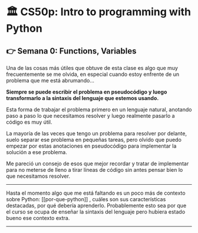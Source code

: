 
# 🏛️ CS50p: Intro to programming with Python

## 👉️ Semana 0: Functions, Variables

Una de las cosas más útiles que obtuve de esta clase es algo que muy frecuentemente se me olvida, en especial cuando estoy enfrente de un problema que me está abrumando...   

**Siempre se puede escribir el problema en pseudocódigo y luego transformarlo a la sintaxis del lenguaje que estemos usando.**  

Esta forma de trabajar el problema primero en un lenguaje natural, anotando paso a paso lo que necesitamos resolver y luego realmente pasarlo a código es muy útil.   

La mayoría de las veces que tengo un problema para resolver por delante, suelo separar ese problema en pequeñas tareas, pero olvido que puedo empezar por estas anotaciones en pseudocódigo para implementar la solución a ese problema.  

Me pareció un consejo de esos que mejor recordar y tratar de implementar para no meterse de lleno a tirar líneas de código sin antes pensar bien lo que necesitamos resolver.   

----

Hasta el momento algo que me está faltando es un poco más de contexto sobre Python: [[por-que-python]] , cuáles son sus características destacadas, por qué debería aprenderlo. Probablemente esto sea por que el curso se ocupa de enseñar la sintaxis del lenguaje pero hubiera estado bueno ese contexto extra.  

---

